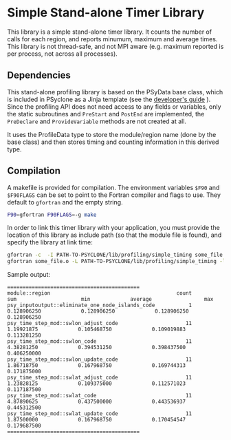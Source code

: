 # Simple Stand-alone Timer Library

This library is a simple stand-alone timer library. It counts
the number of calls for each region, and reports minumum, maximum
and average times. This library is not thread-safe, and not
MPI aware (e.g. maximum reported is per process, not across all
processes).

## Dependencies

This stand-alone profiling library is based on the PSyData base class,
which is included in PSyclone as a Jinja template (see the
[developer's guide](https://psyclone-dev.readthedocs.io/en/latest/psy_data.html#psydata-base-class)
). Since the profiling API does not need access to any fields or variables,
only the static subroutines and ``PreStart`` and ``PostEnd`` are implemented,
the ``PreDeclare`` and ``ProvideVariable`` methods are not created at all.

It uses the ProfileData type to store the module/region name (done by the base
class) and then stores timing and counting information in this derived type.


## Compilation
A makefile is provided for compilation. The environment variables
``$F90`` and ``$F90FLAGS`` can be set to point to the Fortran compiler
and flags to use. They default to ``gfortran`` and the empty string.

```sh
F90=gfortran F90FLAGS=-g make
```

In order to link this timer library with your application, you must provide the
location of this library as include path (so that the module file is found),
and specify the library at link time:

```sh
gfortran -c  -I PATH-TO-PSYCLONE/lib/profiling/simple_timing some_file.f90
gfortran some_file.o -L PATH-TO-PSYCLONE/lib/profiling/simple_timing -lsimple_timing
```

Sample output:

```
===========================================
module::region                                         count           sum                     min             average                 max
psy_inputoutput::eliminate_one_node_islands_code           1     0.128906250             0.128906250             0.128906250             0.128906250    
psy_time_step_mod::swlon_adjust_code                      11      1.19921875             0.105468750             0.109019883             0.113281250    
psy_time_step_mod::swlon_code                             11      4.38281250             0.394531250             0.398437500             0.406250000    
psy_time_step_mod::swlon_update_code                      11      1.86718750             0.167968750             0.169744313             0.171875000    
psy_time_step_mod::swlat_adjust_code                      11      1.23828125             0.109375000             0.112571023             0.117187500    
psy_time_step_mod::swlat_code                             11      4.87890625             0.437500000             0.443536937             0.445312500    
psy_time_step_mod::swlat_update_code                      11      1.87500000             0.167968750             0.170454547             0.179687500    
===========================================
```
